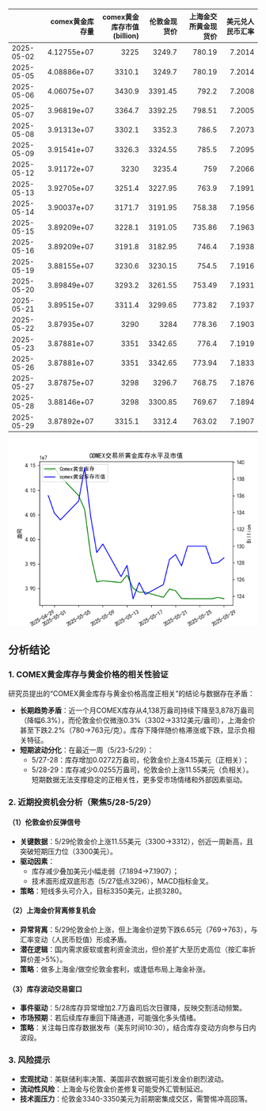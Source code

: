 |            |   comex黄金库存量 |   comex黄金库存市值(billion) |   伦敦金现货价 |   上海金交所黄金现货价 |   美元兑人民币汇率 |
|:-----------|------------------:|-----------------------------:|---------------:|-----------------------:|-------------------:|
| 2025-05-02 |       4.12755e+07 |                       3225   |        3249.7  |                 780.19 |             7.2014 |
| 2025-05-05 |       4.08886e+07 |                       3310.1 |        3249.7  |                 780.19 |             7.2014 |
| 2025-05-06 |       4.06075e+07 |                       3430.9 |        3391.45 |                 792.2  |             7.2008 |
| 2025-05-07 |       3.96819e+07 |                       3364.7 |        3392.25 |                 798.51 |             7.2005 |
| 2025-05-08 |       3.91313e+07 |                       3302.1 |        3352.3  |                 786.5  |             7.2073 |
| 2025-05-09 |       3.91541e+07 |                       3326.3 |        3324.55 |                 785.5  |             7.2095 |
| 2025-05-12 |       3.91172e+07 |                       3230   |        3235.4  |                 759    |             7.2066 |
| 2025-05-13 |       3.92705e+07 |                       3251.4 |        3227.95 |                 763.9  |             7.1991 |
| 2025-05-14 |       3.90037e+07 |                       3171.7 |        3191.95 |                 758.38 |             7.1956 |
| 2025-05-15 |       3.89209e+07 |                       3228.1 |        3191.05 |                 735.86 |             7.1963 |
| 2025-05-16 |       3.89209e+07 |                       3191.8 |        3182.95 |                 746.4  |             7.1938 |
| 2025-05-19 |       3.88155e+07 |                       3230.6 |        3230.15 |                 754.5  |             7.1916 |
| 2025-05-20 |       3.89849e+07 |                       3293.2 |        3261.55 |                 753.49 |             7.1931 |
| 2025-05-21 |       3.89515e+07 |                       3311.4 |        3299.65 |                 773.82 |             7.1937 |
| 2025-05-22 |       3.87935e+07 |                       3290   |        3284    |                 778.36 |             7.1903 |
| 2025-05-23 |       3.87881e+07 |                       3351   |        3342.65 |                 776.4  |             7.1919 |
| 2025-05-26 |       3.87881e+07 |                       3351   |        3342.65 |                 773.94 |             7.1833 |
| 2025-05-27 |       3.87875e+07 |                       3298   |        3296.7  |                 768.75 |             7.1876 |
| 2025-05-28 |       3.88146e+07 |                       3298   |        3300.85 |                 769.67 |             7.1894 |
| 2025-05-29 |       3.87892e+07 |                       3315.1 |        3312.4  |                 763.02 |             7.1907 |

![图](gold.png)



## 分析结论

### 1. COMEX黄金库存与黄金价格的相关性验证
研究员提出的“COMEX黄金库存与黄金价格高度正相关”的结论与数据存在矛盾：
- **长期趋势矛盾**：近一个月COMEX库存从4,138万盎司持续下降至3,878万盎司（降幅6.3%），而伦敦金价仅微涨0.3%（3302→3312美元/盎司），上海金价甚至下跌2.2%（780→763元/克）。库存下降伴随价格滞涨或下跌，显示负相关特征。
- **短期波动分化**：在最近一周（5/23-5/29）：
  - 5/27-28：库存增加0.0272万盎司，伦敦金价上涨4.15美元（正相关）；
  - 5/28-29：库存减少0.0255万盎司，伦敦金价上涨11.55美元（负相关）。
  短期数据无法支撑稳定的正相关性，更多受市场情绪和外部因素驱动。

### 2. 近期投资机会分析（聚焦5/28-5/29）
#### （1）伦敦金价反弹信号
- **关键数据**：5/29伦敦金价上涨11.55美元（3300→3312），创近一周新高，且突破短期压力位（3300美元）。
- **驱动因素**：
  - 库存减少叠加美元小幅走弱（7.1894→7.1907）；
  - 技术面形成双底形态（5/27低点3296），MACD指标金叉。
- **策略**：短线多头可介入，目标3350美元，止损3280。

#### （2）上海金价背离修复机会
- **异常背离**：5/29伦敦金价上涨，但上海金价逆势下跌6.65元（769→763），与汇率变动（人民币贬值）形成矛盾。
- **潜在逻辑**：国内需求疲软或套利资金流出，但价差扩大至历史高位（按汇率折算价差>5%）。
- **策略**：做多上海金/做空伦敦金套利，或逢低布局上海金补涨。

#### （3）库存波动交易窗口
- **事件驱动**：5/28库存异常增加2.7万盎司后次日骤降，反映交割活动频繁。
- **市场预期**：若后续库存重回下降通道，可能强化多头情绪。
- **策略**：关注每日库存数据发布（美东时间10:30），结合库存变动方向参与日内波段。

### 3. 风险提示
- **宏观扰动**：美联储利率决策、美国非农数据可能引发金价剧烈波动。
- **流动性风险**：上海金与伦敦金价差修复可能受外汇管制延迟。
- **技术面压力**：伦敦金3340-3350美元为前期密集成交区，需警惕冲高回落。
